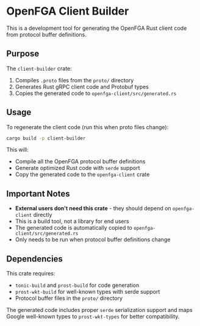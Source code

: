 # OpenFGA Client Builder

This is a development tool for generating the OpenFGA Rust client code from protocol buffer definitions.

## Purpose

The `client-builder` crate:
1. Compiles `.proto` files from the `proto/` directory 
2. Generates Rust gRPC client code and Protobuf types
3. Copies the generated code to `openfga-client/src/generated.rs`

## Usage

To regenerate the client code (run this when proto files change):

```bash
cargo build -p client-builder
```

This will:
- Compile all the OpenFGA protocol buffer definitions
- Generate optimized Rust code with `serde` support
- Copy the generated code to the `openfga-client` crate

## Important Notes

- **External users don't need this crate** - they should depend on `openfga-client` directly
- This is a build tool, not a library for end users
- The generated code is automatically copied to `openfga-client/src/generated.rs`
- Only needs to be run when protocol buffer definitions change

## Dependencies

This crate requires:
- `tonic-build` and `prost-build` for code generation
- `prost-wkt-build` for well-known types with serde support
- Protocol buffer files in the `proto/` directory

The generated code includes proper `serde` serialization support and maps Google well-known types to `prost-wkt-types` for better compatibility.
